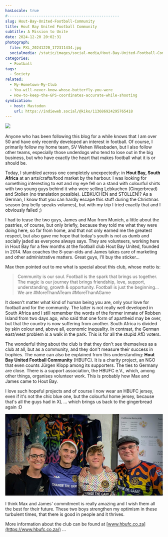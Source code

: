 ```yaml
---
hasLocale: true
#--------------------------------------------------
slug: Hout-Bay-United-Football-Community
title: Hout Bay United Football Community
subtitle: A Mission to Unite
date: 2024-12-20 20:02:31
photograph:
  file: PXL_20241220_172311434.jpg
  socialmedia: /static/images/social-media/Hout-Bay-United-Football-Community.png
categories:
  - Football
tags:
  - Society
related:
  - My-Hometown-My-Club
  - You-will-never-know-whose-butterfly-you-were
  - How-to-keep-the-GPS-coordinates-accurate-while-shooting
syndication:
  - host: Mastodon
    url: https://indieweb.social/@kiko/113686924295765418
---
```


<img src="/images/logos/hbufc.png" class="float-right no-zoom" />

Anyone who has been following this blog for a while knows that I am over 50 and have only recently developed an interest in football. Of course, I primarily follow my home team, SV Wehen Wiesbaden, but I also follow other teams, especially those underdogs who tend to lose out in the big business, but who have exactly the heart that makes football what it is or should be.

Today, I stumbled across one completely unexpectedly: in **Hout Bay, South Africa** at an arts/crafts/food market by the harbour. I was looking for something interesting to eat and my eye fell on a stand with colourful shirts with two young guys behind it who were selling Lebkuchen (Gingerbread) and Stollen (no translation possible). LEBKUCHEN and STOLLEN!? As a German, I know that you can hardly escape this stuff during the Christmas season (my belly speaks volumes), but with my trip I tried exactly that and I obviously failed ;)

<!-- more -->

I had to tease the two guys, James and Max from Munich, a little about the pastries, of course, but only briefly, because they told me what they were doing here, so far from home, and that not only earned me the greatest respect, but also gave me hope that today's youth is not as dumb and socially jaded as everyone always says. They are volunteers, working here in Hout Bay for a few months at the football club Hout Bay United, founded in 2014. Max coaches the 8-year-olds and James takes care of marketing and other administrative matters. Great guys, I'll buy the sticker...

Max then pointed out to me what is special about this club, whose motto is:

> Community is our soul. Football is the spark that brings us together. The magic is our journey that brings friendship, love, support, understanding, growth & opportunity. Football is just the beginning… We are #MoreThanATeam #MoreThanAGame

It doesn't matter what kind of human being you are, only your love for football and for the community. The latter is not really well developed in South Africa and I still remember the words of the former inmate of Robben Island from two days ago, who said that one form of apartheid may be over, but that the country is now suffering from another. South Africa is divided by skin colour and, above all, economic inequality. In contrast, the German east/west problem is a walk in the park. This is for all the stupid AfD voters.

The wonderful thing about the club is that they don't see themselves as a club at all, but as a community, and they don't measure their success in trophies. The name can also be explained from this understanding: **Hout Bay United Football Community** (HBUFC). It is a charity project, an NGO that even counts Jürgen Klopp among its supporters. The ties to Germany are close. There is a support association, the HBUFC e.V., which, among other things, organises volunteer work. This is probably how Max and James came to Hout Bay.

I love such hopeful projects and of course I now wear an HBUFC jersey, even if it's not the chic blue one, but the colourful home jersey, because that's all the guys had in XL ... which brings us back to the gingerbread again :D

![James and Max](Hout-Bay-United-Football-Community/PXL_20241220_170226641.jpg)

I think Max and James' commitment is really amazing and I wish them all the best for their future. These two boys strengthen my optimism in these turbulent times, that there is good in people and it thrives.

More information about the club can be found at [www.hbufc.co.za](https://www.hbufc.co.za/) ...
